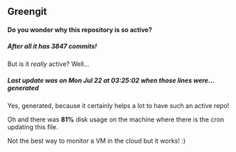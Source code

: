 ## Greengit

#### Do you wonder why this repository is so active?

##### After all it has 3847 commits!

But is it *really* active? Well...

##### Last update was on Mon Jul 22 at 03:25:02 when those lines were... generated

Yes, generated, because it certainly helps a lot to have such an active repo!

Oh and there was **81%** disk usage on the machine
where there is the cron updating this file.

Not the best way to monitor a VM in the cloud but it works! :)
